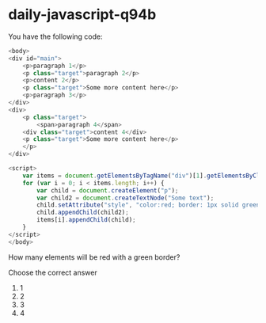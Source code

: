 # daily-javascript-q94b

You have the following code:

```javascript
<body>
<div id="main">
    <p>paragraph 1</p>
    <p class="target">paragraph 2</p>
    <p>content 2</p>
    <p class="target">Some more content here</p>
    <p>paragraph 3</p>
</div>
<div>
    <p class="target">
        <span>paragraph 4</span>
    <div class="target">content 4</div>
    <p class="target">Some more content here</p>
    </p>
</div>

<script>
    var items = document.getElementsByTagName("div")[1].getElementsByClassName("target");
    for (var i = 0; i < items.length; i++) {
        var child = document.createElement("p");
        var child2 = document.createTextNode("Some text");
        child.setAttribute("style", "color:red; border: 1px solid green;");
        child.appendChild(child2);
        items[i].appendChild(child);
    }
</script>
</body>
```

How many elements will be red with a green border?

Choose the correct answer

1) 1
2) 2
3) 3
4) 4
